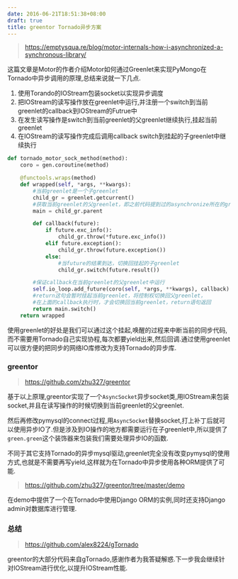 ```yaml
---
date: 2016-06-21T18:51:38+08:00
draft: true
title: greentor Tornado异步方案
---
```


> <https://emptysqua.re/blog/motor-internals-how-i-asynchronized-a-synchronous-library/>

这篇文章是Motor的作者介绍Motor如何通过Greenlet来实现PyMongo在Tornado中异步调用的原理,总结来说就一下几点.

1. 使用Torando的IOStream包装socket以实现异步调度
2. 把IOStream的读写操作放在greenlet中运行,并注册一个switch到当前greenlet的callback到IOStream的Futrue中
3. 在发生读写操作是switch到当前greenlet的父greenlet继续执行,挂起当前greenlet
4. 在IOStream的读写操作完成后调用callback switch到挂起的子greenlet中继续执行

```python
def tornado_motor_sock_method(method):
    coro = gen.coroutine(method)

    @functools.wraps(method)
    def wrapped(self, *args, **kwargs):
        #当前greenlet是一个子greenlet
        child_gr = greenlet.getcurrent()
        #获取当前greenlet的父greenlet，即之前代码提到过的asynchronize所在的greenlet
        main = child_gr.parent

        def callback(future):
            if future.exc_info():
                child_gr.throw(*future.exc_info())
            elif future.exception():
                child_gr.throw(future.exception())
            else:
                #当future的结果到达，切换回挂起的子greenlet
                child_gr.switch(future.result())

        #保证callback在当前greenlet的父greenlet中运行
        self.io_loop.add_future(coro(self, *args, **kwargs), callback)
        #return这句会暂时挂起当前greenlet，将控制权切换回父greenlet，
        #在上面的callback执行时，才会切换回当前greenlet，return语句返回
        return main.switch()
    return wrapped
```

使用greenlet的好处是我们可以通过这个挂起,唤醒的过程来中断当前的同步代码,而不需要用Tornado自己实现协程,每次都要yield出来,然后回调.通过使用greenlet可以很方便的把同步的网络IO库修改为支持Tornado的异步库.

<!--more-->
### greentor

> <https://github.com/zhu327/greentor>

基于以上原理,greentor实现了一个`AsyncSocket`异步socket类,用IOStream来包装socket,并且在读写操作的时候切换到当前greenlet的父greenlet.

然后再修改pymysql的connect过程,用`AsyncSocket`替换socket,打上补丁后就可以使用异步IO了.但是涉及到IO操作的地方都需要运行在子greenlet中,所以提供了`green.green`这个装饰器来包装我们需要处理异步IO的函数.

不同于其它支持Tornado的异步mysql驱动,greenlet完全没有改变pymysql的使用方式,也就是不需要再写yield,这样就为在Tornado中异步使用各种ORM提供了可能.

> <https://github.com/zhu327/greentor/tree/master/demo>

在demo中提供了一个在Tornado中使用Django ORM的实例,同时还支持Django admin对数据库进行管理.

### 总结

> <https://github.com/alex8224/gTornado>

greentor的大部分代码来自gTornado,感谢作者为我答疑解惑.下一步我会继续针对IOStream进行优化,以提升IOStream性能.

